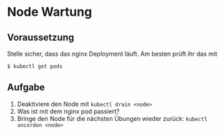 # Node Wartung


## Voraussetzung

Stelle sicher, dass das nginx Deployment läuft. Am besten prüft ihr das mit

```
$ kubectl get pods
```


## Aufgabe

1. Deaktiviere den Node mit `kubectl drain <node>`
2. Was ist mit dem nginx pod passiert?
3. Bringe den Node für die nächsten Übungen wieder zurück: `kubectl uncordon <node>`
